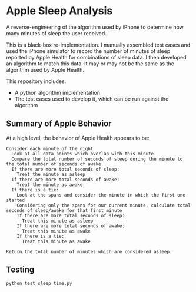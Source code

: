 # Apple Sleep Analysis

A reverse-engineering of the algorithm used by iPhone to determine how many minutes
of sleep the user received.

This is a black-box re-implementation. I manually assembled test cases and used the
iPhone simulator to record the number of minutes of sleep reported by Apple Health
for combinations of sleep data. I then developed an algorithm to match this data. It
may or may not be the same as the algorithm used by Apple Health.

This repository includes:
* A python algorithm implementation
* The test cases used to develop it, which can be run against the algorithm

## Summary of Apple Behavior

At a high level, the behavior of Apple Health appears to be:

```
Consider each minute of the night
  Look at all data points which overlap with this minute
  Compare the total number of seconds of sleep during the minute to the total number of seconds of awake
  If there are more total seconds of sleep:
    Treat the minute as asleep
  If there are more total seconds of awake:
    Treat the minute as awake
  If there is a tie:
    Look at the spans and consider the minute in which the first one started
    Considering only the spans for our current minute, calculate total seconds of sleep/awake for that first minute
    If there are more total seconds of sleep:
      Treat this minute as asleep
    If there are more total seconds of awake:
      Treat this minute as awake
    If there is a tie:
      Treat this minute as awake

Return the total number of minutes which are considered asleep.
```

## Testing

```sh
python test_sleep_time.py
```